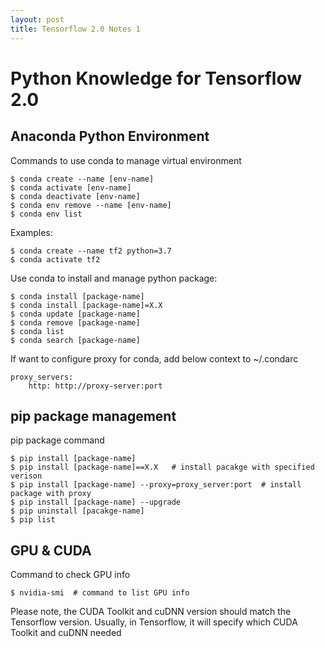 ```yaml
---
layout: post
title: Tensorflow 2.0 Notes 1
---
```


# Python Knowledge for Tensorflow 2.0

## Anaconda Python Environment
 
Commands to use conda to manage virtual environment 
```
$ conda create --name [env-name]
$ conda activate [env-name]
$ conda deactivate [env-name]
$ conda env remove --name [env-name]
$ conda env list
```

Examples:

```
$ conda create --name tf2 python=3.7
$ conda activate tf2
```

Use conda to install and manage python package:
```
$ conda install [package-name]
$ conda install [package-name]=X.X
$ conda update [package-name]
$ conda remove [package-name]
$ conda list
$ conda search [package-name]
```

If want to configure proxy for conda, add below context to ~/.condarc

```
proxy_servers:
    http: http://proxy-server:port
```

## pip package management
pip package command
```
$ pip install [package-name]
$ pip install [package-name]==X.X   # install pacakge with specified verison
$ pip install [package-name] --proxy=proxy_server:port  # install package with proxy
$ pip install [package-name] --upgrade
$ pip uninstall [pacakge-name]
$ pip list
```

## GPU & CUDA

Command to check GPU info
```
$ nvidia-smi  # command to list GPU info
```
Please note, the CUDA Toolkit and cuDNN version should match the Tensorflow version. Usually, in Tensorflow, it will specify which CUDA Toolkit and cuDNN needed